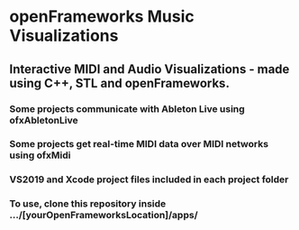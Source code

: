 # openFrameworks Music Visualizations
## Interactive MIDI and Audio Visualizations - made using C++, STL and openFrameworks.
### Some projects communicate with Ableton Live using ofxAbletonLive
### Some projects get real-time MIDI data over MIDI networks using ofxMidi
### VS2019 and Xcode project files included in each project folder
### To use, clone this repository inside .../[yourOpenFrameworksLocation]/apps/  


